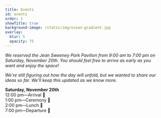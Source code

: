 ```yaml
---
title: Events
id: events
order: 1
showTitle: true
background-image: /static/img/ocean-gradient.jpg
overlay:
  blur: 5
  opacity: 75
---
```

*We reserved the Jean Sweeney Park Pavilion from 9:00 am to 7:00 pm on Saturday, November 20th. You should feel free to arrive as early as you want and enjoy the space!*

*We're still figuring out how the day will unfold, but we wanted to share our ideas so far. We'll keep this updated as we know more.*

**Saturday, November 20th**\
12:00 pm—Arrival 🌳\
1:00 pm—Ceremony 💍\
2:00 pm—Lunch 🥪\
7:00 pm—Departure 👋
